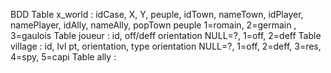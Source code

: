 BDD
Table x_world :  idCase, X, Y, peuple, idTown, nameTown, idPlayer, namePlayer, idAlly, nameAlly, popTown
	peuple 1=romain, 2=germain , 3=gaulois
Table joueur : id, off/deff
	orientation NULL=?, 1=off, 2=deff
Table village : id, lvl pt, orientation, type
	orientation NULL=?, 1=off, 2=deff, 3=res, 4=spy, 5=capi
Table ally : 
